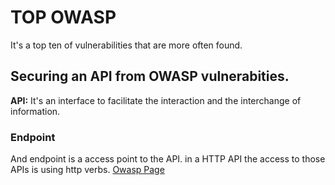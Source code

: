 # TOP OWASP

It's a top ten of vulnerabilities that are more often found.

## Securing an API from OWASP vulnerabities.
**API:** It's an interface to facilitate the interaction and the interchange of information.

### Endpoint 
And endpoint is a access point to the API. in a HTTP API the access to those APIs is using http verbs.
<a href="owasp.org">Owasp Page</a>